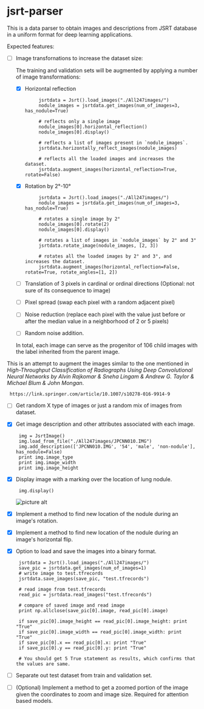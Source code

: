 # jsrt-parser
This is a data parser to obtain images and descriptions from JSRT database in a uniform format for deep learning applications.

Expected features:
- [ ]  Image transfornations to increase the dataset size:

     The training and validation sets will be augmented by applying a number of image transformations: 
     - [x] Horizontal reflection
         
                jsrtdata = Jsrt().load_images("./All247images/")
                nodule_images = jsrtdata.get_images(num_of_images=3, has_nodule=True)
                
                # reflects only a single image
                nodule_images[0].horizontal_reflection()
                nodule_images[0].display()
                
                # reflects a list of images present in `nodule_images`. 
                jsrtdata.horizontally_reflect_images(nodule_images)
                
                # reflects all the loaded images and increases the dataset.
                jsrtdata.augment_images(horizontal_reflection=True, rotate=False)        

     - [x] Rotation by 2°-10°
     
                jsrtdata = Jsrt().load_images("./All247images/")
                nodule_images = jsrtdata.get_images(num_of_images=3, has_nodule=True)
                
                # rotates a single image by 2°
                nodule_images[0].rotate(2)
                nodule_images[0].display()
                
                # rotates a list of images in `nodule_images` by 2° and 3°
                jsrtdata.rotate_image(nodule_images, [2, 3])
                
                # rotates all the loaded images by 2° and 3°, and increases the dataset.
                jsrtdata.augment_images(horizontal_reflection=False, rotate=True, rotate_angles=[1, 2])
                
     - [ ] Translation of 3 pixels in cardinal or ordinal directions (Optional: not sure of its consequence to image)
     - [ ] Pixel spread (swap each pixel with a random adjacent pixel)
     - [ ] Noise reduction (replace each pixel with the value just before or after the median value in a neighborhood of 2 or 5 pixels)
     - [ ] Random noise addition.
            
     In total, each image can serve as the progenitor of 106 child images with the label inherited from the parent image. 
     
 This is an attempt to augment the images similar to the one mentioned in _High-Throughput Classification of Radiographs   Using Deep Convolutional Neural Networks by Alvin Rajkomar & Sneha Lingam & Andrew G. Taylor & Michael Blum & John Mongan_.
     
     https://link.springer.com/article/10.1007/s10278-016-9914-9


- [ ]  Get random X type of images or just a random mix of images from dataset.
- [x]  Get image description and other attributes associated with each image.

        img = JsrtImage()
        img.load_from_file("./All247images/JPCNN010.IMG")
        img.add_description(['JPCNN010.IMG', '54', 'male', 'non-nodule'], has_nodule=False)
        print img.image_type
        print img.image_width
        print img.image_height
   
- [x]  Display image with a marking over the location of lung nodule.

        img.display()
      
    ![picture alt](https://raw.githubusercontent.com/harishanand95/jsrt-parser/master/test_image.png "lung nodule marked")

- [x]  Implement a method to find new location of the nodule during an image's rotation.
- [x]  Implement a method to find new location of the nodule during an image's horizontal flip.
- [x]  Option to load and save the images into a binary format.

        jsrtdata = Jsrt().load_images("./All247images/")
        save_pic = jsrtdata.get_images(num_of_images=1)
        # write image to test.tfrecords
        jsrtdata.save_images(save_pic, "test.tfrecords")
        
        # read image from test.tfrecords
        read_pic = jsrtdata.read_images("test.tfrecords")
        
        # compare of saved image and read image
        print np.allclose(save_pic[0].image, read_pic[0].image)
        
        if save_pic[0].image_height == read_pic[0].image_height: print "True"
        if save_pic[0].image_width == read_pic[0].image_width: print "True"
        if save_pic[0].x == read_pic[0].x: print "True"
        if save_pic[0].y == read_pic[0].y: print "True"
        
        # You should get 5 True statement as results, which confirms that the values are same.

- [ ]  Separate out test dataset from train and validation set.
- [ ]  (Optional) Implement a method to get a zoomed portion of the image given the coordinates to zoom and image size. Required for attention based models.
